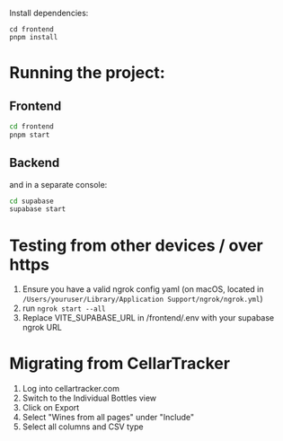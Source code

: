 Install dependencies:

```
cd frontend
pnpm install
```

# Running the project:

## Frontend
```bash
cd frontend
pnpm start
```

## Backend
and in a separate console:

```bash
cd supabase
supabase start
```

# Testing from other devices / over https
1. Ensure you have a valid ngrok config yaml (on macOS, located in  `/Users/youruser/Library/Application Support/ngrok/ngrok.yml`)
1. run `ngrok start --all`
1. Replace VITE_SUPABASE_URL in /frontend/.env with your supabase ngrok URL



# Migrating from CellarTracker
1. Log into cellartracker.com
1. Switch to the Individual Bottles view
1. Click on Export
1. Select "Wines from all pages" under "Include"
1. Select all columns and CSV type